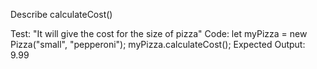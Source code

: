Describe calculateCost()

Test: "It will give the cost for the size of pizza"
Code: 
let myPizza = new Pizza("small", "pepperoni");
myPizza.calculateCost();
Expected Output: 9.99